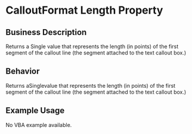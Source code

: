 # CalloutFormat Length Property

## Business Description
Returns a Single value that represents the length (in points) of the first segment of the callout line (the segment attached to the text callout box.)

## Behavior
Returns aSinglevalue that represents the length (in points) of the first segment of the callout line (the segment attached to the text callout box.)

## Example Usage
No VBA example available.